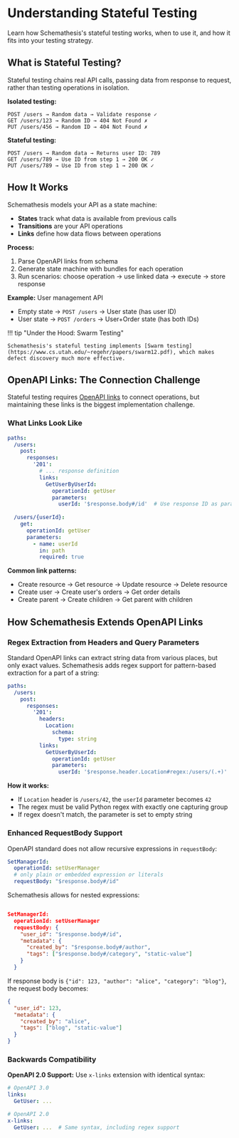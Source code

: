 # Understanding Stateful Testing

Learn how Schemathesis's stateful testing works, when to use it, and how it fits into your testing strategy.

## What is Stateful Testing?

Stateful testing chains real API calls, passing data from response to request, rather than testing operations in isolation.

**Isolated testing:**
```
POST /users → Random data → Validate response ✓
GET /users/123 → Random ID → 404 Not Found ✗
PUT /users/456 → Random ID → 404 Not Found ✗
```

**Stateful testing:**
```
POST /users → Random data → Returns user ID: 789
GET /users/789 → Use ID from step 1 → 200 OK ✓ 
PUT /users/789 → Use ID from step 1 → 200 OK ✓
```

## How It Works

Schemathesis models your API as a state machine:

- **States** track what data is available from previous calls
- **Transitions** are your API operations  
- **Links** define how data flows between operations

**Process:**

1. Parse OpenAPI links from schema
2. Generate state machine with bundles for each operation
3. Run scenarios: choose operation -> use linked data -> execute -> store response

**Example:** User management API

- Empty state -> `POST /users` -> User state (has user ID)
- User state -> `POST /orders` -> User+Order state (has both IDs)

!!! tip "Under the Hood: Swarm Testing"

    Schemathesis's stateful testing implements [Swarm testing](https://www.cs.utah.edu/~regehr/papers/swarm12.pdf), which makes defect discovery much more effective.

## OpenAPI Links: The Connection Challenge

Stateful testing requires [OpenAPI links](https://swagger.io/docs/specification/links/) to connect operations, but maintaining these links is the biggest implementation challenge.

### What Links Look Like

```yaml
paths:
  /users:
    post:
      responses:
        '201':
          # ... response definition
          links:
            GetUserByUserId:
              operationId: getUser
              parameters:
                userId: '$response.body#/id'  # Use response ID as parameter
  
  /users/{userId}:
    get:
      operationId: getUser
      parameters:
        - name: userId
          in: path
          required: true
```

**Common link patterns:**

- Create resource → Get resource → Update resource → Delete resource
- Create user → Create user's orders → Get order details
- Create parent → Create children → Get parent with children

## How Schemathesis Extends OpenAPI Links

### Regex Extraction from Headers and Query Parameters

Standard OpenAPI links can extract string data from various places, but only exact values. Schemathesis adds regex support for pattern-based extraction for a part of a string:

```yaml
paths:
  /users:
    post:
      responses:
        '201':
          headers:
            Location:
              schema:
                type: string
          links:
            GetUserByUserId:
              operationId: getUser
              parameters:
                userId: '$response.header.Location#regex:/users/(.+)'
```

**How it works:**

- If `Location` header is `/users/42`, the `userId` parameter becomes `42`
- The regex must be valid Python regex with exactly one capturing group
- If regex doesn't match, the parameter is set to empty string

### Enhanced RequestBody Support

OpenAPI standard does not allow recursive expressions in `requestBody`:

```yaml
SetManagerId:
  operationId: setUserManager
  # only plain or embedded expression or literals
  requestBody: "$response.body#/id"
```

Schemathesis allows for nested expressions:

```json

SetManagerId:
  operationId: setUserManager
  requestBody: {
    "user_id": "$response.body#/id",
    "metadata": {
      "created_by": "$response.body#/author",
      "tags": ["$response.body#/category", "static-value"]
    }
  }
```

If response body is `{"id": 123, "author": "alice", "category": "blog"}`, the request body becomes:

```json
{
  "user_id": 123,
  "metadata": {
    "created_by": "alice",
    "tags": ["blog", "static-value"]
  }
}
```

### Backwards Compatibility

**OpenAPI 2.0 Support:** Use `x-links` extension with identical syntax:
```yaml
# OpenAPI 3.0
links:
  GetUser: ...

# OpenAPI 2.0
x-links:
  GetUser: ...  # Same syntax, including regex support
```

